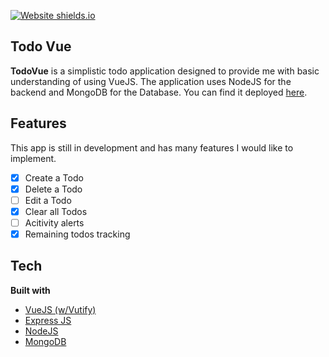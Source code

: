 [![Website shields.io](https://img.shields.io/website-up-down-green-red/http/shields.io.svg)](https://todo-vue-live.herokuapp.com/)

## Todo Vue

**TodoVue** is a simplistic todo application designed to provide me with basic understanding of using VueJS. The application uses NodeJS for the backend and MongoDB for the Database. You can find it deployed [here](https://todo-vue-live.herokuapp.com/).

## Features

This app is still in development and has many features I would like to implement.

- [x] Create a Todo
- [x] Delete a Todo
- [ ] Edit a Todo
- [x] Clear all Todos
- [ ] Acitivity alerts
- [x] Remaining todos tracking

## Tech

<b>Built with</b>

- [VueJS (w/Vutify)](https://vuejs.org/)
- [Express JS](https://expressjs.com/)
- [NodeJS](https://nodejs.org/en/)
- [MongoDB](https://www.mongodb.com/)
